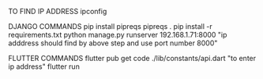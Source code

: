 TO FIND IP ADDRESS
ipconfig


DJANGO COMMANDS
pip install pipreqs
pipreqs .
pip install -r requirements.txt
python manage.py runserver 192.168.1.71:8000
"ip adddress should find by above step and use port number 8000"


FLUTTER COMMANDS
flutter pub get
code ./lib/constants/api.dart
"to enter ip address"
flutter run
